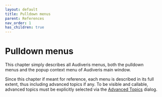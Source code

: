```yaml
---
layout: default
title: Pulldown menus
parent: References
nav_order: 1
has_children: true
---
```

# Pulldown menus

This chapter simply describes all Audiveris menus, both the pulldown menus and the popup context
menu of Audiveris main window.

Since this chapter if meant for reference, each menu is described in its full extent,
thus including advanced topics if any.
To be visible and callable, advanced topics must be explicitly selected via the
[Advanced Topics](../advanced/topics.md) dialog.
